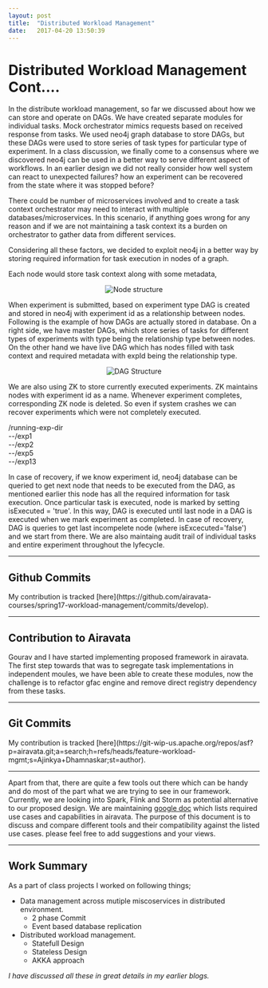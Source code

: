 ```yaml
---
layout: post
title:  "Distributed Workload Management"
date:   2017-04-20 13:50:39
---
```


<h1>Distributed Workload Management Cont....</h1>

In the distribute workload management, so far we discussed about how we can store and operate on DAGs. We have created separate modules for individual tasks.
Mock orchestrator mimics requests based on received response from tasks. We used neo4j graph database to store DAGs, but these DAGs were used to store series of task types for particular type of experiment. In a class discussion, we finally come to a consensus where we discovered neo4j can be used in a better way to serve different aspect of workflows. In an earlier design we did not really consider how well system can react to unexpected failures? how an experiment can be recovered from the state where it was stopped before?   

There could be number of microservices involved and to create a task context orchestrator may need to interact with multiple databases/microservices. In this scenario, if anything goes wrong for any reason and if we are not maintaining a task context its a burden on orchestrator to gather data from different services.   

Considering all these factors, we decided to exploit neo4j in a better way by storing required information for task execution in nodes of a graph.   

Each node would store task context along with some metadata,

<p align="center"><img src="../../../assets/node-structure.png" alt="Node structure"></p>

When experiment is submitted, based on experiment type DAG is created and stored in neo4j with experiment id as a relationship between nodes. Following is the example of how DAGs are actually stored in database. On a right side, we have master DAGs, which store series of tasks for different types of experiments with type being the relationship type between nodes.
On the other hand we have live DAG which has nodes filled with task context and required metadata with expId being the relationship type.

<p align="center"><img src="../../../assets/neo4j-dag.png" alt="DAG Structure"></p>

We are also using ZK to store currently executed experiments. ZK maintains nodes with experiment id as a name. Whenever experiment completes, corresponding ZK node is deleted. So even if system crashes we can recover experiments which were not completely executed. 

/running-exp-dir   
--/exp1   
--/exp2   
--/exp5   
--/exp13   

In case of recovery, if we know experiment id, neo4j database can be queried to get next node that needs to be executed from the DAG, as mentioned earlier this node has all the required information for task execution. Once particular task is executed, node is marked by setting isExecuted = 'true'. In this way, DAG is executed until last node in a DAG is executed when we mark experiment as completed. In case of recovery, DAG is queries to get last incompelete node (where isExcecuted='false') and we start from there. We are also maintaing audit trail of individual tasks and entire experiment throughout the lyfecycle. 
<hr/>
<h2>Github Commits</h2>
My contribution is tracked [here](https://github.com/airavata-courses/spring17-workload-management/commits/develop).   
<hr/>

<h2>Contribution to Airavata</h2>
Gourav and I have started implementing proposed framework in airavata. The first step towards that was to segregate task implementations in independent moules, we have been able to create these modules, now the challenge is to refactor gfac engine and remove direct registry dependency from these tasks. 
<hr/>
<h2>Git Commits</h2>
My contribution is tracked [here](https://git-wip-us.apache.org/repos/asf?p=airavata.git;a=search;h=refs/heads/feature-workload-mgmt;s=Ajinkya+Dhamnaskar;st=author).   
<hr/>   

Apart from that, there are quite a few tools out there which can be handy and do most of the part what we are trying to see in our framework. Currently, we are looking into Spark, Flink and Storm as potential alternative to our proposed design. We are maintaining [google doc](https://docs.google.com/document/d/1XDNQV7VjkinYIL4uHitl9z6qQSqf7v42xOGI85sGELA/edit?ts=58f62d9f) which lists required use cases and capabilities in airavata. The purpose of this document is to discuss and compare different tools and their compatibility against the listed use cases. please feel free to add suggestions and your views.

<hr/>
<h2>Work Summary</h2>

As a part of class projects I worked on following things;   

* Data management across mutiple miscoservices in distributed environment.
  * 2 phase Commit
  * Event based database replication
* Distributed workload management.
  * Statefull Design 
  * Stateless Design
  * AKKA approach

<i>I have discussed all these in great details in my earlier blogs.</i>

